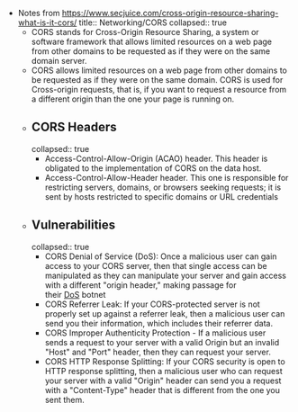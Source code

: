 - Notes from https://www.secjuice.com/cross-origin-resource-sharing-what-is-it-cors/
  title:: Networking/CORS
  collapsed:: true
	- CORS stands for Cross-Origin Resource Sharing, a system or software framework that allows limited resources on a web page from other domains to be requested as if they were on the same domain server.
	- CORS allows limited resources on a web page from other domains to be requested as if they were on the same domain. CORS is used for Cross-origin requests, that is, if you want to request a resource from a different origin than the one your page is running on.
	- ## CORS Headers
	  collapsed:: true
		- Access-Control-Allow-Origin (ACAO) header. This header is obligated to the implementation of CORS on the data host.
		- Access-Control-Allow-Header header. This one is responsible for restricting servers, domains, or browsers seeking requests; it is sent by hosts restricted to specific domains or URL credentials
	- ## Vulnerabilities
	  collapsed:: true
		- CORS Denial of Service (DoS): Once a malicious user can gain access to your CORS server, then that single access can be manipulated as they can manipulate your server and gain access with a different "origin header," making passage for their [DoS](https://medium.com/@michealtremendous/what-is-a-dos-attack-9b530c9a4927) botnet
		- CORS Referrer Leak: If your CORS-protected server is not properly set up against a referrer leak, then a malicious user can send you their information, which includes their referrer data.
		- CORS Improper Authenticity Protection - If a malicious user sends a request to your server with a valid Origin but an invalid "Host" and "Port" header, then they can request your server.
		- CORS HTTP Response Splitting: If your CORS security is open to HTTP response splitting, then a malicious user who can request your server with a valid "Origin" header can send you a request with a "Content-Type" header that is different from the one you sent them.